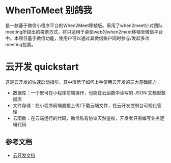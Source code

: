 # WhenToMeet 别鸽我
是一款基于微信小程序平台的When2Meet移植版。采用了when2meet针对团队meeting所提出的投票方式，将只适用于桌面web的when2meet移植至微信平台中。本项目基于微信功能，使用户可以通过其微信账户同时参与/发起多次meeting投票。

# 云开发 quickstart

这是云开发的快速启动指引，其中演示了如何上手使用云开发的三大基础能力：

- 数据库：一个既可在小程序前端操作，也能在云函数中读写的 JSON 文档型数据库
- 文件存储：在小程序前端直接上传/下载云端文件，在云开发控制台可视化管理
- 云函数：在云端运行的代码，微信私有协议天然鉴权，开发者只需编写业务逻辑代码

## 参考文档

- [云开发文档](https://developers.weixin.qq.com/miniprogram/dev/wxcloud/basis/getting-started.html)

